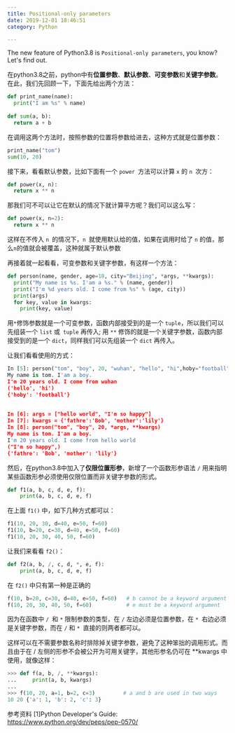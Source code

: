 ```yaml
---
title: Positional-only parameters
date: 2019-12-01 18:46:51
category: Python

---
```

The new feature of Python3.8 is `Positional-only parameters`, you know? Let's find out.
<!--more-->

在python3.8之前，python中有**位置参数**、**默认参数**、**可变参数**和**关键字参数**。在此，我们先回顾一下，下面先给出两个方法：
```python
def print_name(name):
  print("I am %s" % name)
  
def sum(a, b):
  return a + b 
```
在调用这两个方法时，按照参数的位置将参数给进去，这种方式就是位置参数：
```python
print_name("tom")
sum(10, 20)
```

接下来，看看默认参数，比如下面有一个 `power `方法可以计算 `x` 的 `n `次方：

```python
def power(x, n):
  return x ** n
```

那我们可不可以让它在默认的情况下就计算平方呢？我们可以这么写：
```python
def power(x, n=2):
  return x ** n
```
这样在不传入 `n `的情况下，`n `就使用默认给的值，如果在调用时给了 `n` 的值，那么`n`的值就会被覆盖，这种就属于默认参数





再接着就一起看看，可变参数和关键字参数，有这样一个方法：
```python
def person(name, gender, age=18, city="Beijing", *args, **kwargs):
  print("My name is %s. I'am a %s." % (name, gender))
  print("I'm %d years old. I come from %s" % (age, city))
  print(args)
  for key, value in kwargs:
    print(key, value)    
```

用` * `修饰参数就是一个可变参数，函数内部接受到的是一个 `tuple`，所以我们可以先组装一个 `list` 或` tuple` 再传入; 用 `**` 修饰的就是一个关键字参数，函数内部接受到的是一个 `dict`，同样我们可以先组装一个 `dict` 再传入。

让我们看看使用的方式：
```python
In [5]: person("tom", "boy", 20, "wuhan", "hello", "hi",hoby="football")                                                                    
My name is tom. I'am a boy.
I'm 20 years old. I come from wuhan
('hello', 'hi')
{'hoby': 'football'}
​
​
In [6]: args = ["hello world", "I'm so happy"]        
In [7]: kwargs = {'fathre':'Bob', 'mother':'lily'}                
In [8]: person("tom", "boy", 20, *args, **kwargs)                       
My name is tom. I'am a boy.
I'm 20 years old. I come from hello world
("I'm so happy",)
{'fathre': 'Bob', 'mother': 'lily'}
```


然后，在python3.8中加入了**仅限位置形参**，新增了一个函数形参语法 `/` 用来指明某些函数形参必须使用仅限位置而非关键字参数的形式。

```python
def f1(a, b, c, d, e, f):
    print(a, b, c, d, e, f)
```

在上面 `f1()` 中，如下几种方式都可以：

```python
f1(10, 20, 30, d=40, e=50, f=60)
f1(10, b=20, c=30, d=40, e=50, f=60)   
f1(10, 20, 30, 40, 50, f=60)
```

让我们来看看 `f2()`：

```python
def f2(a, b, /, c, d, *, e, f):
    print(a, b, c, d, e, f)
```

在 `f2()` 中只有第一种是正确的

```python
f(10, b=20, c=30, d=40, e=50, f=60)   # b cannot be a keyword argument
f(10, 20, 30, 40, 50, f=60)           # e must be a keyword argument
```

因为在函数中 `/ `和 `*` 限制参数的类型，在 `/` 左边必须是位置参数，在 `* `右边必须是关键字参数，而在 `/` 和 `* `直接的则两者都可以。



这样可以在不需要参数名称时排除掉关键字参数，避免了这种笨拙的调用形式。而且由于在 / 左侧的形参不会被公开为可用关键字，其他形参名仍可在 **kwargs 中使用，就像这样：

```python
>>> def f(a, b, /, **kwargs):
...     print(a, b, kwargs)
...
>>> f(10, 20, a=1, b=2, c=3)         # a and b are used in two ways
10 20 {'a': 1, 'b': 2, 'c': 3}
```


参考资料
[1]Python Developer's Guide: https://www.python.org/dev/peps/pep-0570/
